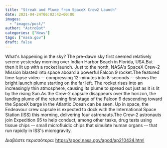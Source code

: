 ```yaml
---
title: "Streak and Plume from SpaceX Crew2 Launch"
date: 2021-04-24T06:02:42+00:00
images:
  - "images/post/"
author: "AstroBot"
categories: ["News"]
tags: ["nasa.gov"]
draft: false
---
```


What's happening in the sky? The pre-dawn sky first seemed relatively serene yesterday morning over Indian Harbor Beach in Florida, USA.But then it lit up with a rocket launch. Just to the north, NASA's SpaceX Crew-2 Mission blasted into space aboard a powerful Falcon 9 rocket.The featured time-lapse video -- compressing 12-minutes into 8-seconds -- shows the bright launch plume starting on the far left. The rocket rises into an increasingly thin atmosphere, causing its plume to spread out just as it is lit by the rising Sun.As the Crew-2 capsule disappears over the horizon, the landing plume of the returning first stage of the Falcon 9 descending toward the SpaceX barge in the Atlantic Ocean can be seen. Up in space, the Endeavour crew capsule is expected to dock with the International Space Station (ISS) this morning, delivering four astronauts.The Crew-2 astronauts join Expedition 65 to help conduct, among other tasks, drug tests using tissue chips -- small microfluidic chips that simulate human organs -- that run rapidly in ISS's microgravity.

Διαβάστε περισσότερα: https://apod.nasa.gov/apod/ap210424.html
